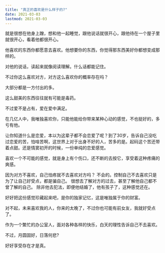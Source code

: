 ```yaml
---
title: "真正的喜欢是什么样子的?"
date: 2021-03-03
lastmod: 2021-03-03
---
```



就是很想在他身上蹭，想和他一起睡觉，跟他说话就很开心，跟他待在一个屋子里就很开心，看着他都很开心。

他喜欢的东西你都愿意去喜欢。他想要你的东西，你觉得那东西美好你都想变成那样的。

对他的说话，读起来就像阅读理解。什么话都能记住。

不过你这么喜欢对方，对方这么喜欢你的概率存在吗？

大部分都是一方付出的多。

这么甜美的东西往往就有可能是毒药。

不过爱不是占有，爱在爱中满足。

在几亿人中，我唯独喜欢你，只能他能给你带来某种心动的感觉，不也挺好的，多亏有他。

让你知道什么是恋爱，本以为这辈子都不会恋爱了呢？到了30岁，告诉自己没吃过恋爱的苦，怕啥苦啊，这世界上对于出身不好的人，苦多的是。起码这个苦还带着点甜。还是情窦初开的时候，一份单纯的恋爱感觉。

喜欢一个不可能的感觉，就是身上有个伤口，还不断的去按它，享受着这种疼痛的爽感。

因为对方不喜欢，自己怕疼就不去喜欢对方吗？
不会的。控制自己不去喜欢只是为了让自己好受点，都是骗自己。
很想去了解对方的过去，甚至了解他自己都不曾了解的自己。
除非他去犯法，即便他结婚了，他有孩子了，这种感觉还在。

好好把这份感觉珍藏起来吧，是你的独家记忆，这是唯独属于你的财富。

对不起，未来喜欢我的人，你来的太晚了，不过你也可能有前女友，我就好受点了。

作为一个繁忙的办公室人，面对各种各样的快乐，白天的理性告诉自己不去喜欢。

不过，月圆固好，日落何悲?

好好享受存在才是真。